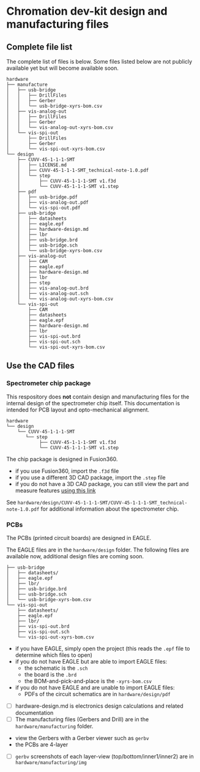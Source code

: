 # Chromation dev-kit design and manufacturing files

## Complete file list

The complete list of files is below. Some files listed below are
not publicly available yet but will become available soon.

```
hardware
├── manufacture
│   ├── usb-bridge
│   │   ├── DrillFiles
│   │   ├── Gerber
│   │   └── usb-bridge-xyrs-bom.csv
│   ├── vis-analog-out
│   │   ├── DrillFiles
│   │   ├── Gerber
│   │   └── vis-analog-out-xyrs-bom.csv
│   └── vis-spi-out
│       ├── DrillFiles
│       ├── Gerber
│       └── vis-spi-out-xyrs-bom.csv
└── design
    ├── CUVV-45-1-1-1-SMT
    │   ├── LICENSE.md
    │   ├── CUVV-45-1-1-1-SMT_technical-note-1.0.pdf
    │   └── step
    │       ├── CUVV-45-1-1-1-SMT v1.f3d
    │       └── CUVV-45-1-1-1-SMT v1.step
    ├── pdf
    │   ├── usb-bridge.pdf
    │   ├── vis-analog-out.pdf
    │   └── vis-spi-out.pdf
    ├── usb-bridge
    │   ├── datasheets
    │   ├── eagle.epf
    │   ├── hardware-design.md
    │   ├── lbr
    │   ├── usb-bridge.brd
    │   ├── usb-bridge.sch
    │   └── usb-bridge-xyrs-bom.csv
    ├── vis-analog-out
    │   ├── CAM
    │   ├── eagle.epf
    │   ├── hardware-design.md
    │   ├── lbr
    │   ├── step
    │   ├── vis-analog-out.brd
    │   ├── vis-analog-out.sch
    │   └── vis-analog-out-xyrs-bom.csv
    └── vis-spi-out
        ├── CAM
        ├── datasheets
        ├── eagle.epf
        ├── hardware-design.md
        ├── lbr
        ├── vis-spi-out.brd
        ├── vis-spi-out.sch
        └── vis-spi-out-xyrs-bom.csv
```

## Use the CAD files

### Spectrometer chip package

This respository does **not** contain design and manufacturing
files for the internal design of the spectrometer chip itself.
This documentation is intended for PCB layout and opto-mechanical
alignment.

```
hardware
└── design
    └── CUVV-45-1-1-1-SMT
       └── step
            ├── CUVV-45-1-1-1-SMT v1.f3d
            └── CUVV-45-1-1-1-SMT v1.step
```

The chip package is designed in Fusion360.

- if you use Fusion360, import the `.f3d` file
- if you use a different 3D CAD package, import the `.step` file
- if you do not have a 3D CAD package, you can still view the
  part and measure features [using this
  link](https://a360.co/2CVHmGy)

See
`hardware/design/CUVV-45-1-1-1-SMT/CUVV-45-1-1-1-SMT_technical-note-1.0.pdf` for additional information about the spectrometer chip.

### PCBs

The PCBs (printed circuit boards) are designed in EAGLE.

The EAGLE files are in the `hardware/design` folder. The
following files are available now, additional design files are
coming soon.

```
├── usb-bridge
│   ├── datasheets/
│   ├── eagle.epf
│   ├── lbr/
│   ├── usb-bridge.brd
│   ├── usb-bridge.sch
│   └── usb-bridge-xyrs-bom.csv
└── vis-spi-out
    ├── datasheets/
    ├── eagle.epf
    ├── lbr/
    ├── vis-spi-out.brd
    ├── vis-spi-out.sch
    └── vis-spi-out-xyrs-bom.csv
```

- if you have EAGLE, simply open the project (this reads the
  `.epf` file to determine which files to open)
- if you do not have EAGLE but are able to import EAGLE files:
    - the schematic is the `.sch`
    - the board is the `.brd`
    - the BOM-and-pick-and-place is the `-xyrs-bom.csv`
- if you do not have EAGLE and are unable to import EAGLE files:
    - PDFs of the circuit schematics are in `hardware/design/pdf`

- [ ] hardware-design.md is electronics design calculations and
  related documentation
- [ ] The manufacturing files (Gerbers and Drill) are in the
  `hardware/manufacturing` folder.

- view the Gerbers with a Gerber viewer such as `gerbv`
- the PCBs are 4-layer
- [ ] `gerbv` screenshots of each layer-view
  (top/bottom/inner1/inner2) are in `hardware/manufacturing/img`


